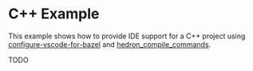 # C++ Example

This example shows how to provide IDE support for a C++ project using [configure-vscode-for-bazel](https://github.com/luminartech/dev-tools?tab=readme-ov-file#configure-vs-code-for-bazel) and [hedron_compile_commands](https://github.com/hedronvision/hedron_compile_commands).

TODO

